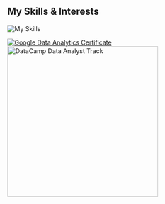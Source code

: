 <!--
## Hi there 👋
**PetrAqua/PetrAqua** is a ✨ _special_ ✨ repository because its `README.md` (this file) appears on your GitHub profile.

Here are some ideas to get you started:

- 🔭 I’m currently working on ...
- 🌱 I’m currently learning ...
- 👯 I’m looking to collaborate on ...
- 🤔 I’m looking for help with ...
- 💬 Ask me about ...
- 📫 How to reach me: ...
- 😄 Pronouns: ...
- ⚡ Fun fact: ...
-->
## My Skills & Interests
![My Skills](https://skillicons.dev/icons?i=windows,r,stackoverflow,github,vscode)

[![Google Data Analytics Certificate](https://images.credly.com/size/240x240/images/d41de2b7-cbc2-47ec-bcf1-ebecbe83872f/GCC_badge_DA_1000x1000.png)](https://www.credly.com/badges/466042cd-f2c2-4559-8989-5820f50bfd54/linked_in_profile)
[<img src="https://www.datacamp.com/statement-of-accomplishment/badge/track/827d489e94ca1330fdcc15124282cfd4954dfd06.png" alt="DataCamp Data Analyst Track" width="340">](https://www.datacamp.com/completed/statement-of-accomplishment/track/827d489e94ca1330fdcc15124282cfd4954dfd06)
